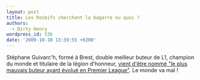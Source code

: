 ```yaml
---
layout: post
title: Les Rosbifs cherchent la bagarre ou quoi ?
authors:
  - Dirty Henry
wordpress_id: 536
date: '2009-10-10 13:39:55 +0200'
---
```

Stéphane Guivarc'h, formé à Brest, double meilleur buteur de L1, champion du monde et titulaire de la légion d'honneur, [vient d'être nommé "le plus mauvais buteur ayant évolué en Premier League"](http://www.dailymail.co.uk/sport/football/article-1219047/THE-LIST-The-worst-strikers-played-Premier-League-Nos-10-1.html).  Le monde va mal !
